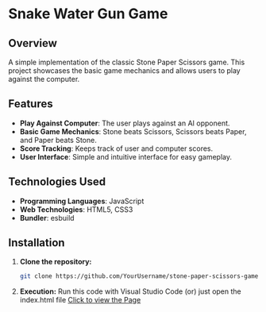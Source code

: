 # Snake Water Gun Game

## Overview

A simple implementation of the classic Stone Paper Scissors game. This project showcases the basic game mechanics and allows users to play against the computer.

## Features

- **Play Against Computer**: The user plays against an AI opponent.
- **Basic Game Mechanics**: Stone beats Scissors, Scissors beats Paper, and Paper beats Stone.
- **Score Tracking**: Keeps track of user and computer scores.
- **User Interface**: Simple and intuitive interface for easy gameplay.

## Technologies Used

- **Programming Languages**: JavaScript
- **Web Technologies**: HTML5, CSS3
- **Bundler**: esbuild

## Installation

1. **Clone the repository:**

   ```bash
   git clone https://github.com/YourUsername/stone-paper-scissors-game.git
2. **Execution:**
     Run this code with Visual Studio Code
      (or)
      just open the index.html file
[Click to view the Page](https://srini255.github.io/Stone-Paper-Scissor-Game/)
